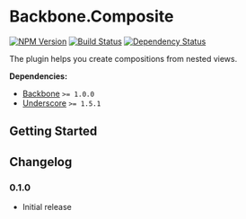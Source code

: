 [npm-badge]: https://badge.fury.io/js/backbone.composite.png
[npm-link]: https://badge.fury.io/js/backbone.composite

[travis-badge]: https://secure.travis-ci.org/DreamTheater/Backbone.Composite.png
[travis-link]: https://travis-ci.org/DreamTheater/Backbone.Composite

[gemnasium-badge]: https://gemnasium.com/DreamTheater/Backbone.Composite.png
[gemnasium-link]: https://gemnasium.com/DreamTheater/Backbone.Composite#tab-dev_dependencies

# Backbone.Composite

[![NPM Version][npm-badge]][npm-link]
[![Build Status][travis-badge]][travis-link]
[![Dependency Status][gemnasium-badge]][gemnasium-link]

The plugin helps you create compositions from nested views.

**Dependencies:**

  - [Backbone](https://github.com/documentcloud/backbone) `>= 1.0.0`
  - [Underscore](https://github.com/documentcloud/underscore) `>= 1.5.1`

## Getting Started

## Changelog
### 0.1.0
  - Initial release
